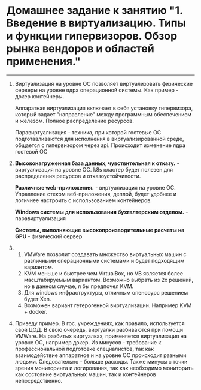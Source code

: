 # Домашнее задание к занятию "1. Введение в виртуализацию. Типы и функции гипервизоров. Обзор рынка вендоров и областей применения."
___
1. Виртуализация на уровне ОС позволяет виртуализовать физические серверы на уровне ядра операционной системы. Как пример - докер контейнеры. 

    Аппаратная виртуализация включает в себя установку гипервизора, который задает "направление" между программным обеспечением и железом. Полное распределение ресурсов.

    Паравиртуализация - техника, при которой гостевые ОС подготавливаются для исполнения в виртуализированной среде, общается с гипервизором через api. Происходит изменение ядра гостевой ОС

2. **Высоконагруженная база данных, чувствительная к отказу.** - виртуализация на уровне ОС. k8s кластер будет полезен для распределения ресурсов и отказоустойчивости.

   **Различные web-приложения.** - виртуализация на уровне ОС. Управление стеком веб-приложения, деплой, будет удобнее и логичнее настроить с использованием контейнеров.

   **Windows системы для использования бухгалтерским отделом.** - паравиртуализация

   **Системы, выполняющие высокопроизводительные расчеты на GPU** - физический сервер

3. 1. VMWare позволит создавать множество виртуальных машин с различными операционными системами и будет подходящим вариантом. 
   2. KVM меньше и быстрее чем VirtualBox, но VB является более масштабируемым вариантом. Возможно выбрать из 2х решений, но в данном случае, я бы предпочел KVM.
   3. Для windows инфраструктуры, отличным опенсоурс решением будет Xen.
   4. Возможен вариант гетерогенной виртуализации. Например KVM + docker. 

4. Приведу пример. В гос. учреждениях, как правило, используется свой ЦОД. В свою очередь, виртуалки разбиваются при помощи VMWare. На разбитых виртуалках, применяется виртуализация на уровне ОС, например докер. Из минусов - требование к профессиональной подготовке специалистов, так как взаимодействие аппаратное и на уровне ОС происходит разными людьми. Следовательно - больше расходы. 
Также минусы с точки зрения мониторинга и логирования, так как необходимо мониторить как состояние виртуальных машин, так и контейнеров непосредственно. 